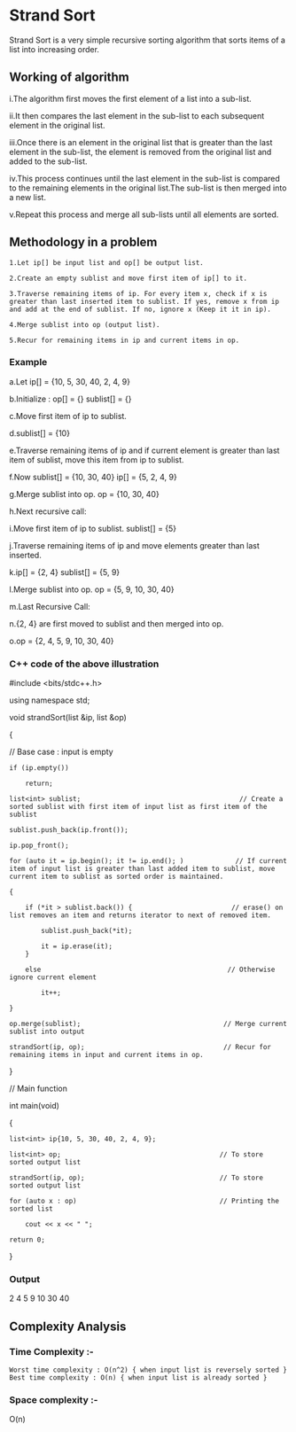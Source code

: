 # Strand Sort

Strand Sort is a very simple recursive sorting algorithm that sorts items of a list into increasing order. 


## Working of algorithm

i.The algorithm first moves the first element of a list into a sub-list.

ii.It then compares the last element in the sub-list to each subsequent element in the original list.

iii.Once there is an element in the original list that is greater than the last element in the sub-list, the element is removed from the original list and added to the sub-list.

iv.This process continues until the last element in the sub-list is compared to the remaining elements in the original list.The sub-list is then merged into a new list.

v.Repeat this process and merge all sub-lists until all elements are sorted.


## Methodology in a problem


    1.Let ip[] be input list and op[] be output list.
    
    2.Create an empty sublist and move first item of ip[] to it.
    
    3.Traverse remaining items of ip. For every item x, check if x is greater than last inserted item to sublist. If yes, remove x from ip and add at the end of sublist. If no, ignore x (Keep it it in ip).
    
    4.Merge sublist into op (output list).
    
    5.Recur for remaining items in ip and current items in op.
 
 ### Example
   
a.Let ip[] = {10, 5, 30, 40, 2, 4, 9}

b.Initialize : op[] = {} sublist[] = {}

c.Move first item of ip to sublist.

d.sublist[] = {10}

e.Traverse remaining items of ip and if current element is greater than last item of sublist, move this item from ip to sublist. 

f.Now sublist[] = {10, 30, 40} ip[] = {5, 2, 4, 9}

g.Merge sublist into op. op = {10, 30, 40}

h.Next recursive call:

i.Move first item of ip to sublist. sublist[] = {5}

j.Traverse remaining items of ip and move elements greater than last inserted.

k.ip[] = {2, 4} sublist[] = {5, 9}

l.Merge sublist into op. op = {5, 9, 10, 30, 40}

m.Last Recursive Call:

n.{2, 4} are first moved to sublist and then merged into op.

o.op = {2, 4, 5, 9, 10, 30, 40}


### C++ code of the above illustration

#include <bits/stdc++.h> 

using namespace std; 
  
void strandSort(list<int> &ip, list<int> &op) 

{ 

// Base case : input is empty 

    if (ip.empty())                                            
    
        return; 
  
    list<int> sublist;                                        // Create a sorted sublist with first item of input list as first item of the sublist 
    
    sublist.push_back(ip.front()); 
    
    ip.pop_front();                                           
       
    for (auto it = ip.begin(); it != ip.end(); )             // If current item of input list is greater than last added item to sublist, move current item to sublist as sorted order is maintained.
    
    {           
  
        if (*it > sublist.back()) {                         // erase() on list removes an item and returns iterator to next of removed item.
        
            sublist.push_back(*it);  
  
            it = ip.erase(it); 
        } 
  
        else                                               // Otherwise ignore current element 
        
            it++; 
            
    } 
  
    op.merge(sublist);                                    // Merge current sublist into output 
  
    strandSort(ip, op);                                   // Recur for remaining items in input and current items in op.
    
} 

// Main function

int main(void)                                            

{ 

    list<int> ip{10, 5, 30, 40, 2, 4, 9}; 
  
    list<int> op;                                        // To store sorted output list 
 
    strandSort(ip, op);                                  // To store sorted output list 
  
    for (auto x : op)                                    // Printing the sorted list 
    
        cout << x << " "; 
        
    return 0; 
    
} 

### Output

2 4 5 9 10 30 40


## Complexity Analysis

### Time Complexity :-
    Worst time complexity : O(n^2) { when input list is reversely sorted }
    Best time complexity : O(n) { when input list is already sorted }
    
### Space complexity :- 
O(n)
